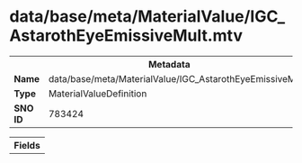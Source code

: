 <h1>data/base/meta/MaterialValue/IGC_AstarothEyeEmissiveMult.mtv</h1><table><tr><th colspan="100%">Metadata</th></tr><tr><td><b>Name</b></td><td>data/base/meta/MaterialValue/IGC_AstarothEyeEmissiveMult.mtv</td></tr><tr><td><b>Type</b></td><td>MaterialValueDefinition</td></tr><tr><td><b>SNO ID</b></td><td>783424</td></tr></table>

<table><tr><th colspan="100%">Fields</th></tr></table>

